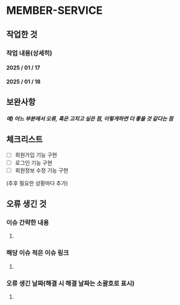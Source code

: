 # MEMBER-SERVICE

## 작업한 것
### 작업 내용(상세히)

#### 2025 / 01 / 17

#### 2025 / 01 / 18


## 보완사항
##### 예) 어느 부분에서 오류, 혹은 고치고 싶은 점, 이렇게하면 더 좋을 것 같다는 점


## 체크리스트
- [ ] 회원가입 기능 구현
- [ ] 로그인 기능 구현
- [ ] 회원정보 수정 기능 구현

(추후 필요한 상황마다 추가)

## 오류 생긴 것

### 이슈 간략한 내용
1.

### 해당 이슈 적은 이슈 링크
1.

### 오류 생긴 날짜(해결 시 해결 날짜는 소괄호로 표시)
1. 
